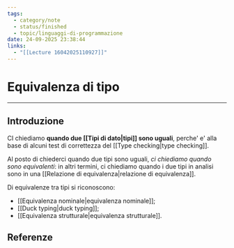 ```yaml
---
tags:
  - category/note
  - status/finished
  - topic/linguaggi-di-programmazione
date: 24-09-2025 23:38:44
links:
  - "[[Lecture 16042025110927]]"
---
```

# Equivalenza di tipo
---
## Introduzione
CI chiediamo **quando due [[Tipi di dato|tipi]] sono uguali**, perche' e' alla base di alcuni test di correttezza del [[Type checking|type checking]].

Al posto di chiederci quando due tipi sono uguali, _ci chiediamo quando sono equivalenti_: in altri termini, ci chiediamo quando i due tipi in analisi sono in una [[Relazione di equivalenza|relazione di equivalenza]].

Di equivalenze tra tipi si riconoscono:
- [[Equivalenza nominale|equivalenza nominale]];
- [[Duck typing|duck typing]];
- [[Equivalenza strutturale|equivalenza strutturale]].

## Referenze
